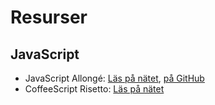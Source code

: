 # Resurser

## JavaScript

* JavaScript Allongé: [Läs på nätet](https://leanpub.com/javascript-allonge/read), [på GitHub](https://github.com/raganwald/javascript-allonge)
* CoffeeScript Risetto: [Läs på nätet](https://leanpub.com/coffeescript-ristretto/read)
